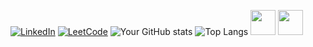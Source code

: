 [![LinkedIn](https://img.shields.io/badge/LinkedIn-blue)](https://linkedin.com/in/yourprofile)
[![LeetCode](https://img.shields.io/badge/LeetCode-orange)](https://leetcode.com/yourprofile)
![Your GitHub stats](https://github-readme-stats.vercel.app/api?username=marcmsawaya&show_icons=true&theme=dark)
![Top Langs](https://github-readme-stats.vercel.app/api/top-langs/?username=marcmsawaya&layout=compact&theme=dark)
<img src="https://cdn.jsdelivr.net/gh/devicons/devicon/icons/python/python-original.svg" width="40"/>
<img src="https://cdn.jsdelivr.net/gh/devicons/devicon/icons/javascript/javascript-original.svg" width="40"/>
